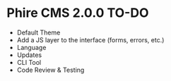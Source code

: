 Phire CMS 2.0.0 TO-DO
=====================

- Default Theme
- Add a JS layer to the interface (forms, errors, etc.)
- Language
- Updates
- CLI Tool
- Code Review & Testing
